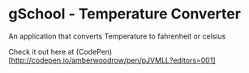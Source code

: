 # gSchool - Temperature Converter

An application that converts Temperature to fahrenheit or celsius

Check it out here at (CodePen)[http://codepen.io/amberwoodrow/pen/pJVMLL?editors=001]
